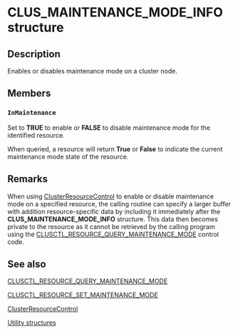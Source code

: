 # CLUS_MAINTENANCE_MODE_INFO structure

## Description

Enables or disables maintenance mode on a cluster node.

## Members

### `InMaintenance`

Set to **TRUE** to enable or **FALSE** to disable maintenance
mode for the identified resource.

When queried, a resource will return **True** or **False** to
indicate the current maintenance mode state of the resource.

## Remarks

When using [ClusterResourceControl](https://learn.microsoft.com/previous-versions/windows/desktop/api/clusapi/nf-clusapi-clusterresourcecontrol) to enable
or disable maintenance mode on a specified resource, the calling routine can specify a larger buffer with addition
resource-specific data by including it immediately after the
**CLUS_MAINTENANCE_MODE_INFO** structure. This
data then becomes private to the resource as it cannot be retrieved by the calling program using the
[CLUSCTL_RESOURCE_QUERY_MAINTENANCE_MODE](https://learn.microsoft.com/previous-versions/windows/desktop/mscs/clusctl-resource-query-maintenance-mode)
control code.

## See also

[CLUSCTL_RESOURCE_QUERY_MAINTENANCE_MODE](https://learn.microsoft.com/previous-versions/windows/desktop/mscs/clusctl-resource-query-maintenance-mode)

[CLUSCTL_RESOURCE_SET_MAINTENANCE_MODE](https://learn.microsoft.com/previous-versions/windows/desktop/mscs/clusctl-resource-set-maintenance-mode)

[ClusterResourceControl](https://learn.microsoft.com/previous-versions/windows/desktop/api/clusapi/nf-clusapi-clusterresourcecontrol)

[Utility structures](https://learn.microsoft.com/previous-versions/windows/desktop/mscs/utility-structures)